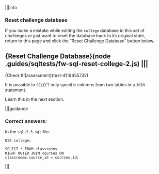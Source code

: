 |||info
### Reset challenge database
If you make a mistake while editing the `college` database in this set of challenges or just want to reset the database back to its original state, return to this page and click the “Reset Challenge Database” button below.

{Reset Challenge Database}(node .guides/sqltests/fw-sql-reset-college-2.js)
|||
---

{Check It!|assessment}(test-4119455732)

It is possible to `SELECT` only specific columns from two tables in a `JOIN` statement. 

Learn this in the next section.

|||guidance

### Correct answers:

In the `sql-5-5.sql` file:

`USE college;`

```
SELECT * FROM classrooms
RIGHT OUTER JOIN courses ON
classrooms.course_id = courses.id;
```

|||